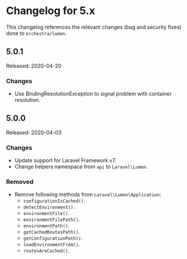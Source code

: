 # Changelog for 5.x

This changelog references the relevant changes (bug and security fixes) done to `orchestra/lumen`.

## 5.0.1

Released: 2020-04-20

### Changes

* Use BindingResolutionException to signal problem with container resolution.

## 5.0.0

Released: 2020-04-03

### Changes

* Update support for Laravel Framework v7.
* Change helpers namespace from `api` to `Laravel\Lumen`.

### Removed

* Remove following methods from `Laravel\Lumen\Application`:
    - `configurationIsCached()`.
    - `detectEnvironment()`.
    - `environmentFile()`.
    - `environmentFilePath()`.
    - `environmentPath()`.
    - `getCachedRoutesPath()`.
    - `getConfigurationPath()`.
    - `loadEnvironmentFrom()`.
    - `routesAreCached()`.
